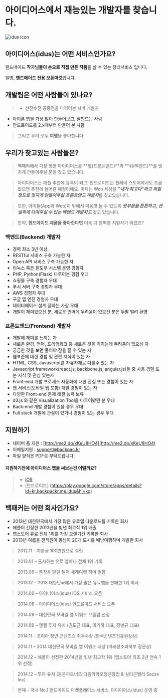 # 아이디어스에서 재능있는 개발자를 찾습니다.

![idus icon](https://raw.githubusercontent.com/backpackr/backpackr.github.com/master/images/idus_logo.jpg)

## 아이디어스(idus)는 어떤 서비스인가요?
핸드메이드 **작가님들이 손으로 직접 만든 작품**을 살 수 있는 장터서비스 입니다. 

일명, **핸드메이드 전용 오픈마켓**입니다.  

## 개발팀은 어떤 사람들이 있나요?
>* 산전수전 공중전을 다겪어본 서버 개발자
* 아이폰 앱을 가장 많이 만들어보고, 잘만드는 사람
* 안드로이드를 2.x때부터 만들어 본 사람

> 그리고 우리 모두 **여행**을 좋아합니다. 

## 우리가 찾고있는 사람들은?
> 백패커에서 가장 핫한 아이디어스를 **앞(프론트앤드)**과 **뒤(백앤드)**를 멋지게 만들어주실 분을 찾고 있습니다. 

> 아이디어스는 애플 추천에 등록이 되고, 안드로이드는 플레이 스토어에서도 조금 있으면 추천에 들어갈 예정이예요.  이제는 Web 세상을 ***"내가 최고다"라고 외칠 정도로 멋지게 만들어주실 프론트앤드 개발자***를 찾고있습니다.

> 또한, 아이들(App과 Web)이 밖에서 마음껏 놀 수 있도록 ***뒷부분을 튼튼하고, 견실하게 다져주실 수 있는 백앤드 개발자도*** 찾고 있습니다. 

> 만약, **핸드메이드 제품을 좋아한다면** 더욱 더 완벽한 지원자가 되겠죠? 


### 백앤드(Backend) 개발자
* 경력 최소 3년 이상. 
* RESTful 서비스 구축 가능한 자
* Open API 서비스 구축 가능한 자
* 리눅스 혹은 윈도우 시스템 운영 경험자 
* PHP, Python(Flask) 다루어본 경험 우대 
* 쇼핑몰 구축 경험자 우대
* 푸시 서버 구축 경험자 우대
* AWS 경험자 우대
* 구글 앱 엔진 경험자 우대
* 데이터베이스 설계 잘하는 사람 우대 
* 개발이 재미있으신 분, 새로운 언어에 두려움이 없으신 분은 두팔 벌려 환영

### 프론트앤드(Frontend) 개발자 
* 개발에 재미를 느끼는 자 
* 새로운 환경, 언어, 프레임워크 등 새로운 것을 익히는데 두려움이 없으신 자 
* 궁금한 것을 보면 풀어야 잠을 잘 수 있는 자
* 웹표준에 대한 경험 및 관련 지식이 있는 자
* HTML, CSS, Javascript를 자유자재로 다룰수 있는 자 
* Javascript framework(react.js, backbone.js, angular.js)들 중 사용 경험 또는 지식 및 관심 있는자 
* Front-end 개발 프로세스 자동화에 대한 관심 또는 경험이 있는 자
* 웹 서비스(모바일 웹 포함) 개발 경험이 있는 자
* 다양한 Front-end 문제 해결 능력 보유
* d3.js 와 같은 Visualization Tool을 다루어봤던 분 우대 
* Back-end 개발 경험이 있을 경우 우대
* Full stack 개발에 관심이 있거나 경험이 있는 경우 우대

## 지원하기 
* 네이버 폼 지원 : [http://me2.do/xKeU8HO4](http://me2.do/xKeU8HO4)
* 이메일지원 : <support@backpac.kr>
* 파일 양식은 PDF로 부탁드립니다.  

#### 지원하기전에 아이디어스 앱을 써보는건 어떨까요? 
> * [iOS](https://itunes.apple.com/kr/app/aidieoseu-idus-haendeumeideu/id872469884?mt=8)
> * [안드로이드] (https://play.google.com/store/apps/details?id=kr.backpackr.me.idus&hl=ko)

## 백패커는 어떤 회사인가요?
+ 2013년 대한민국에서 가장 많은 유료앱 다운로드를 기록한 회사
+ 애플이 선정한 2013년을 빛낸 최고작 1위 배출
+ 앱스토어 유료 전체 1위를 가장 오랜기간 기록한 회사
+ 2013년 여름을 전직원이 동남아 20개 도시를 배낭여행하며 개발한 회사

> 2012.11 – 자본금 100만원으로 설립

> 2013.01 – 출시하는 유로 앱마다 전체 1위 기록

> 2013.06 – 통장을 탈탈 털어 세계여행 하며 일함

> 2013.12 – 2013 대한민국에서 가장 많은 유료앱을 판매한 1위 회사

> 2014.06 – 아이디어스(idus) iOS 서비스 오픈

> 2014.08 – 아이디어스(idus) 안드로이드 서비스 오픈

> 2014.09 – 대한민국 모바일 앱 어워드 으뜸앱 선정

> 2014.09 – 엔젤 투자 유치 (권도균 대표, 이기하 대표, 장병규 대표)

> 2014.11 – 코리아 청년 콘텐츠쇼 최우수상 (한국콘텐츠진흥원장상)

> 2014.11 – 2014 대한민국 모바일 앱 어워드 대상 (미래창조과학부 장관상)

> 2014.12 – 애플이 선정한 2014년을 빛낸 최고작 1위 (앱스토어 최초 2년 연속 1위 선정)

> 2014.12 – 투자 유치 (동문파트너즈:다음카카오청년창업 & 실리콘벨리 Sazze Inc)

> 현재  - 국내 No.1 핸드메이드 마켓플레이스 서비스, 아이디어스(idus) 운영 중
